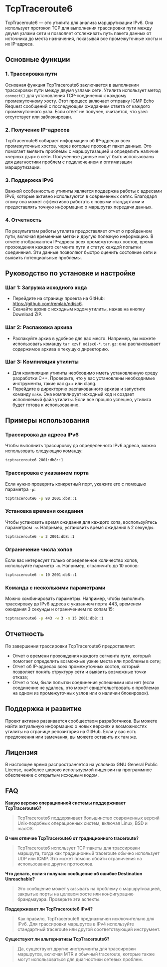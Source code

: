 # TcpTraceroute6
TcpTraceroute6 — это утилита для анализа маршрутизации IPv6. Она использует протокол TCP для выполнения трассировки пути между двумя узлами сети и позволяет отслеживать путь пакета данных от источника до места назначения, показывая все промежуточные хосты и их IP-адреса.
## Основные функции
### 1. Трассировка пути
Основная функция TcpTraceroute6 заключается в выполнении трассировки пути между двумя узлами сети. Утилита использует метод `connect()` для установления TCP-соединения к каждому промежуточному хосту. Этот процесс включает отправку ICMP Echo Request сообщений с последующим ожиданием ответа от каждого промежуточного узла. Если ответ не получен, считается, что узел отсутствует или заблокирован.
### 2. Получение IP-адресов
TcpTraceroute6 собирает информацию об IP-адресах всех промежуточных хостов, через которые проходит пакет данных. Это помогает выявить проблемы с маршрутизацией и определить наличие «черных дыр» в сети. Полученные данные могут быть использованы для диагностики проблем с подключением и оптимизации маршрутизации.
### 3. Поддержка IPv6
Важной особенностью утилиты является поддержка работы с адресами IPv6, которые активно используются в современных сетях. Благодаря этому она может эффективно работать с новыми стандартами и предоставлять точную информацию о маршрутах передачи данных.
### 4. Отчетность
По результатам работы утилита предоставляет отчет о пройденном пути, включая временные метки и другую полезную информацию. В отчете отображаются IP-адреса всех промежуточных хостов, время прохождения каждого сегмента пути и статус каждой попытки соединения. Эти данные позволяют быстро оценить состояние сети и выявить потенциальные проблемы.
## Руководство по установке и настройке
### Шаг 1: Загрузка исходного кода
- Перейдите на страницу проекта на GitHub: https://github.com/remlab/ndisc6. 
- Cкачайте архив с исходным кодом утилиты, нажав на кнопку Download ZIP.
### Шаг 2: Распаковка архива
- Распакуйте архив в удобное для вас место. Например, вы можете использовать команду `tar xzvf ndisc6-*.tar.gz`: она распаковывает содержимое архива в текущую директорию.
### Шаг 3: Компиляция утилиты
- Для компиляции утилиты необходимо иметь установленную среду разработки C++. Проверьте, что у вас установлены необходимые инструменты, такие как g++ или clang.
- Перейдите в директорию распакованного архива и запустите команду `make`. Она компилирует исходный код и создает исполняемый файл утилиты. Если все прошло успешно, утилита будет готова к использованию.
## Примеры использования
### Трассировка до адреса IPv6
Чтобы выполнить трассировку до определенного IPv6 адреса, можно использовать следующую команду:
```bash
tcptraceroute6 2001:db8::1
```
### Трассировка с указанием порта
Если нужно проверить конкретный порт, укажите его с помощью параметра `-p`:
```bash
tcptraceroute6 -p 80 2001:db8::1
```
### Установка времени ожидания
Чтобы установить время ожидания для каждого хопа, воспользуйтесь параметром `-w`. Например, установить время ожидания в 2 секунды:
```bash
tcptraceroute6 -w 2 2001:db8::1
```
### Ограничение числа хопов
Если вас интересует только определенное количество хопов, используйте параметр `-m`. Например, ограничить до 10 хопов:
```bash
tcptraceroute6 -m 10 2001:db8::1
```
### Команда с несколькими параметрами
Можно комбинировать параметры. Например, чтобы выполнить трассировку до IPv6 адреса с указанием порта 443, временем ожидания 3 секунды и ограничением по хопам 15:
```bash
tcptraceroute6 -p 443 -w 3 -m 15 2001:db8::1
```
## Отчетность
По завершении трассировки TcpTraceroute6 предоставляет:
- Отчет о времени прохождения каждого сегмента пути, который помогает определить возможные узкие места или проблемы в сети;
- Отчет об IP-адресах всех промежуточных хостов, который позволяет понять структуру сети и выявить возможные точки отказа;
- Отчет о том, были попытки соединения успешными или нет (если соединение не удалось, это может свидетельствовать о проблемах на одном из промежуточных узлов или о наличии блокировок).
## Поддержка и развитие
Проект активно развивается сообществом разработчиков. Вы можете найти актуальную информацию о новых версиях и возможностях утилиты на странице репозитория на GitHub. Если у вас есть предложения или замечания, вы можете оставить их там же.
## Лицензия
В настоящее время распространяется на условиях GNU General Public License, наиболее широко используемой лицензии на программное обеспечение с открытым исходным кодом.
## FAQ
**Какую версию операционной системы поддерживает TcpTraceroute6?** 
> TcpTraceroute6 поддерживает большинство современных версий Unix-подобных операционных систем, включая Linux, BSD и macOS.

**В чем отличие TcpTraceroute6 от традиционного traceroute?** 
> TcpTraceroute6 использует TCP-пакеты для трассировки маршрута, тогда как традиционный traceroute обычно использует UDP или ICMP. Это может помочь обойти ограничения на использование других протоколов.

**Что делать, если я получаю сообщение об ошибке Destination Unreachable?** 
> Это сообщение может указывать на проблему с маршрутизацией, закрытые порты на целевом хосте или конфигурацию брандмауэра. Проверьте эти аспекты.

**Поддерживает ли TcpTraceroute6 IPv4?** 
> Как правило, TcpTraceroute6 предназначен исключительно для IPv6. Для трассировки маршрутов в IPv4 используйте стандартный traceroute или другой соответствующий инструмент.

**Существуют ли альтернативы TcpTraceroute6?** 
> Да, существуют другие инструменты для трассировки маршрутов, включая MTR и обычный traceroute, которые также могут использоваться для диагностики сетевых проблем.
